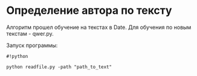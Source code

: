 # Определение автора по тексту #

Алгоритм прошел обучение на текстах в Date. Для обучения по новым текстам - qwer.py.

Запуск программы:


```
#!python

python readfile.py -path "path_to_text"
```